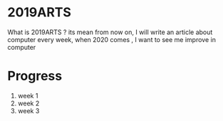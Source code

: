 # 2019ARTS
What is 2019ARTS ? its mean from now on, I will write an article about computer every week,
when 2020 comes , I want to see me improve in computer

# Progress
1. week 1
2. week 2
3. week 3


